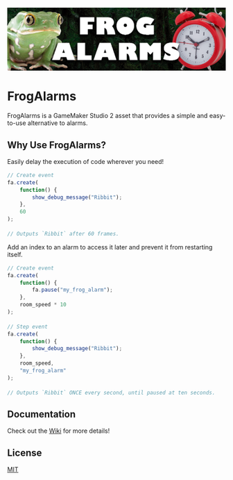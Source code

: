![Frog Alarms Cover Image](cover.jpg?raw=true)

# FrogAlarms

FrogAlarms is a GameMaker Studio 2 asset that provides a simple and easy-to-use alternative to alarms.

## Why Use FrogAlarms?

Easily delay the execution of code wherever you need!

```js
// Create event
fa.create(
    function() {
        show_debug_message("Ribbit");
    },
    60
);

// Outputs `Ribbit` after 60 frames.
```

Add an index to an alarm to access it later and prevent it from restarting itself.

```js
// Create event
fa.create(
    function() {
        fa.pause("my_frog_alarm");
    },
    room_speed * 10
);

// Step event
fa.create(
    function() {
        show_debug_message("Ribbit");
    },
    room_speed,
    "my_frog_alarm"
);

// Outputs `Ribbit` ONCE every second, until paused at ten seconds.
```

## Documentation
Check out the [Wiki](https://github.com/colmeye/FrogAlarms/wiki/Documentation) for more details!


## License
[MIT](https://choosealicense.com/licenses/mit/)
